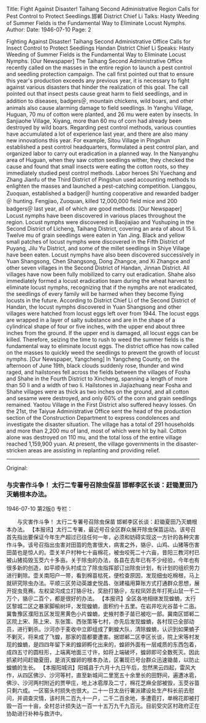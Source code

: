 Title: Fight Against Disaster! Taihang Second Administrative Region Calls for Pest Control to Protect Seedlings.邯郸 District Chief Li Talks: Hasty Weeding of Summer Fields is the Fundamental Way to Eliminate Locust Nymphs.
Author:
Date: 1946-07-10
Page: 2

Fighting Against Disaster!
    Taihang Second Administrative Office Calls for Insect Control to Protect Seedlings
    Handan District Chief Li Speaks: Hasty Weeding of Summer Fields is the Fundamental Way to Eliminate Locust Nymphs.
    [Our Newspaper] The Taihang Second Administrative Office recently called on the masses in the entire region to launch a pest control and seedling protection campaign. The call first pointed out that to ensure this year's production exceeds any previous year, it is necessary to fight against various disasters that hinder the realization of this goal. The call pointed out that insect pests cause great harm to field seedlings, and in addition to diseases, badgers＠, mountain chickens, wild boars, and other animals also cause alarming damage to field seedlings. In Yanghu Village, Huguan, 70 mu of cotton were planted, and 26 mu were eaten by insects. In Sanjiaohe Village, Xiyang, more than 60 mu of corn had already been destroyed by wild boars. Regarding pest control methods, various counties have accumulated a lot of experience last year, and there are also many new innovations this year. For example, Sitou Village in Pingshun established a pest control headquarters, formulated a pest control plan, and organized labor to carry out eradication in a planned way. In the Nanyanghu area of ​​Huguan, when they saw cotton seedlings wither, they checked the cause and found that small insects were eating the cotton roots, so they immediately studied pest control methods. Labor heroes Shi Yuechang and Zhang Jianfu of the Third District of Pingshun used accounting methods to enlighten the masses and launched a pest-catching competition. Lianggou, Zuoquan, established a badger＠ hunting cooperative and rewarded badger＠ hunting. Fengjiao, Zuoquan, killed 12,000,000 field mice and 200 badgers＠ last year, all of which are good methods.
    [Our Newspaper] Locust nymphs have been discovered in various places throughout the region. Locust nymphs were discovered in Baojiajiao and Yushuping in the Second District of Licheng, Taihang District, covering an area of ​​about 15 li. Twelve mu of grain seedlings were eaten in Yan Jing. Black and yellow small patches of locust nymphs were discovered in the Fifth District of Puyang, Jilu Yu District, and some of the millet seedlings in Shiye Village have been eaten. Locust nymphs have also been discovered successively in Yuan Shangsong, Chen Shangsong, Dong Zhangce, and Xi Zhangce and other seven villages in the Second District of Handan, Jinnan District. All villages have now been fully mobilized to carry out eradication. Shahe also immediately formed a locust eradication team during the wheat harvest to eliminate locust nymphs, recognizing that if the nymphs are not eradicated, the seedlings of every family will be harmed when they become flying locusts in the future. According to District Chief Li of the Second District of Handan, the locust nymphs discovered in Yuan Shangsong and other villages were hatched from locust eggs left over from 1944. The locust eggs are wrapped in a layer of salty substance and are in the shape of a cylindrical shape of four or five inches, with the upper end about three inches from the ground. If the upper end is damaged, all locust eggs can be killed. Therefore, seizing the time to rush to weed the summer fields is the fundamental way to eliminate locust eggs. The district office has now called on the masses to quickly weed the seedlings to prevent the growth of locust nymphs.
    [Our Newspaper, Yangcheng] In Yangcheng County, on the afternoon of June 19th, black clouds suddenly rose, thunder and wind raged, and hailstones fell across the fields between the villages of Fosha and Shahe in the Fourth District to Xincheng, spanning a length of more than 50 li and a width of two li. Hailstones in Jiajiazhuang near Fosha and Shahe villages were as thick as two inches on the ground, and all cotton and sesame were destroyed, and only 60% of the corn and grain seedlings remained. Yaotou Village in the First District also suffered heavy losses. On the 21st, the Taiyue Administrative Office sent the head of the production section of the Construction Department to express condolences and investigate the disaster situation. The village has a total of 291 households and more than 2,200 mu of land, most of which were hit by hail. Cotton alone was destroyed on 110 mu, and the total loss of the entire village reached 1,159,900 yuan. At present, the village governments in the disaster-stricken areas are assisting in replanting and providing relief.



<hr /> 

Original: 


### 与灾害作斗争！  太行二专署号召除虫保苗  邯郸李区长谈：赶锄夏田乃灭蝻根本办法。

1946-07-10
第2版()
专栏：

　　与灾害作斗争！
    太行二专署号召除虫保苗
    邯郸李区长谈：赶锄夏田乃灭蝻根本办法。
    【本报讯】太行二专署，最近号召全区群众展开除虫保苗运动。该号召首先指出要保证今年生产超过已往任何一年，必须和妨碍实现这一方针的各种灾害作斗争。该号召指出虫害对田苗的危害很大，病害之外，貉＠、山鸡、山猪等伤害田苗也是惊人的。壶关羊户村种七十亩棉花，被虫咬死二十六亩，昔阳三教河村已被山猪捣毁玉茭六十多亩。关于除虫的办法，各县在去年已有不少经验，今年也有很多新的创造，如平顺寺头村成立了除虫指挥部订出除虫计划，有计划的组织劳力进行剿除。壶关南阳户一带，看到棉苗枯死，便检查原因，发现细虫吃棉根，马上就研究除虫办法。平顺三区劳动英雄史悦昌、张建福用算账方式打通群众思想，展开捉虫竞赛。左权梁沟成立打貉＠社，奖励打貉＠，左权凤郊去年打死山鼠一千二万个，貉＠二百个，都是很好的办法。
    【本报讯】全区各地相继发现蝗蝻，太行区黎城二区之暴家脚榆树坪，发现蝗蝻，面积约十五里。在岩井吃光谷苗十二亩。冀鲁豫区濮阳五区发现黑黄色小片蝗蝻，史掖村黍子苗已被吃一部。冀南区邯郸二区院上宋、陈上宋、东张策、西张策等七村，亦先后发现蝗蝻，各村现已全部动员，进行剿杀。沙河亦于麦收中立即组成了剿蝗大队，清除蝗蝻，认识到如果蝻子不剿灭，将来成了飞蝗，那家的苗都要遭害。据邯郸二区李区长谈，院上宋等村发现的蝗蝻，是四四年留下来的蝗卵孵化出来的，蝗卵外面有一层咸质的东西包着，成四五寸的圆柱形，上端离地面三寸许，如将上端破坏，蝗卵即可全数死灭。因此抓紧时间赶锄夏田，是消灭蝗卵的根本办法，区署现已号台群众迅速锄苗，以防止蝗蝻的生长。
    【本报阳城讯】阳城县于六月十九日午后，忽然黑云四起，雷风大作，从四区佛沙、沙河等村，直至新城间二里宽五十余里长的田野间，遍遭冰雹，佛沙、沙河两村附近的贾甲庄，地上冰雹厚及二寸，棉花芝麻全部被毁，玉茭谷苗只剩六成。一区窑头村损失也很大。二十一日太岳行署派建设处生产科长前去慰问，并调查灾情，该村共二百九十一户，二千二百余地，多遭雹打，单棉花即被打毁一百一十亩，全村总计损失达一百一十五万九千九百元。目前受灾区村政府正在协助进行补种与救济中。
